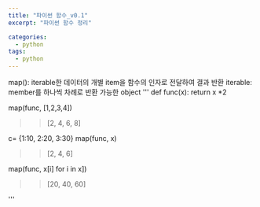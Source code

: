 ```yaml
---
title: "파이썬 함수_v0.1"
excerpt: "파이썬 함수 정리"

categories:
  - python
tags:
  - python
---
```


map(): iterable한 데이터의 개별 item을 함수의 인자로 전달하여 결과 반환
iterable: member를 하나씩 차례로 반환 가능한 object
'''
def func(x):
	return x *2
	
map(func, [1,2,3,4])
>> [2, 4, 6, 8]

c= {1:10, 2:20, 3:30}
map(func, x)
>> [2, 4, 6]

map(func, x[i] for i in x])
>> [20, 40, 60]

'''
